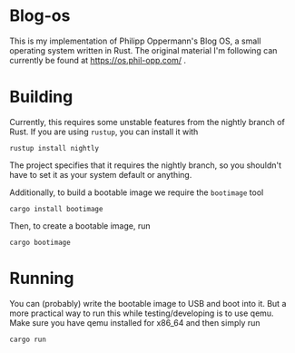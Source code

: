 # Blog-os

This is my implementation of Philipp Oppermann's Blog OS, a small
operating system written in Rust. The original material I'm following
can currently be found at https://os.phil-opp.com/ .

# Building

Currently, this requires some unstable features from the nightly branch
of Rust. If you are using `rustup`, you can install it with

    rustup install nightly

The project specifies that it requires the nightly branch, so you
shouldn't have to set it as your system default or anything.

Additionally, to build a bootable image we require the `bootimage` tool

    cargo install bootimage

Then, to create a bootable image, run

    cargo bootimage

# Running

You can (probably) write the bootable image to USB and boot into it. But
a more practical way to run this while testing/developing is to use
qemu. Make sure you have qemu installed for x86_64 and then simply run

    cargo run
